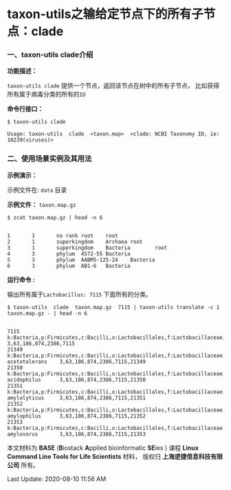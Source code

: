 # taxon-utils之输给定节点下的所有子节点：clade

### 一、taxon-utils clade介绍

**功能描述：**

`taxon-utils clade` 提供一个节点，返回该节点在树中的所有子节点， 比如获得所有属于病毒分类的所有的`ID`

**命令行接口：**

    $ taxon-utils clade
    
    Usage: taxon-utils  clade  <taxon.map>  <clade: NCBI Taxonomy ID, ie: 10239(viruses)>


### 二、使用场景实例及其用法

**示例演示：**

示例文件在: `data` 目录

**示例文件：**  `taxon.map.gz`

    $ zcat taxon.map.gz | head -n 6


    1       1       no rank root    root
    2       1       superkingdom    Archaea root
    3       1       superkingdom    Bacteria        root
    4       3       phylum  4572-55 Bacteria
    5       3       phylum  AABM5-125-24    Bacteria
    6       3       phylum  AB1-6   Bacteria

**运行命令 :**

输出所有属于`Lactobacillus: 7115` 下面所有的分类。

    $ taxon-utils  clade  taxon.map.gz  7115 | taxon-utils translate -c 1  taxon.map.gz - | head -n 6


    7115    k:Bacteria,p:Firmicutes,c:Bacilli,o:Lactobacillales,f:Lactobacillaceae,g:Lactobacillus  3,63,186,874,2386,7115
    21349   k:Bacteria,p:Firmicutes,c:Bacilli,o:Lactobacillales,f:Lactobacillaceae,g:Lactobacillus,s:Lactobacillus acetotolerans    3,63,186,874,2386,7115,21349
    21350   k:Bacteria,p:Firmicutes,c:Bacilli,o:Lactobacillales,f:Lactobacillaceae,g:Lactobacillus,s:Lactobacillus acidophilus      3,63,186,874,2386,7115,21350
    21351   k:Bacteria,p:Firmicutes,c:Bacilli,o:Lactobacillales,f:Lactobacillaceae,g:Lactobacillus,s:Lactobacillus amylolyticus     3,63,186,874,2386,7115,21351
    21352   k:Bacteria,p:Firmicutes,c:Bacilli,o:Lactobacillales,f:Lactobacillaceae,g:Lactobacillus,s:Lactobacillus amylophilus      3,63,186,874,2386,7115,21352
    21353   k:Bacteria,p:Firmicutes,c:Bacilli,o:Lactobacillales,f:Lactobacillaceae,g:Lactobacillus,s:Lactobacillus amylovorus       3,63,186,874,2386,7115,21353


本文材料为 **BASE** (**B**iostack **A**pplied bioinformatic **SE**ies ) 课程 **Linux Command Line Tools for Life Scientists** 材料， 版权归 **上海逻捷信息科技有限公司** 所有。

Last Update: 2020-08-10 11:56 AM
